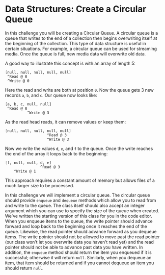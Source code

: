 # Data Structures: Create a Circular Queue
In this challenge you will be creating a Circular Queue. 
A circular queue is a queue that writes to the end of a 
collection then begins overwriting itself at the beginning of 
the collection. This type of data structure is useful in 
certain situations. For example, a circular queue can be 
used for streaming media. Once the queue is full, new media 
data will overwrite old data.

A good way to illustrate this concept is with an array of 
length 5:

```
[null, null, null, null, null]
 ^Read @ 0
 ^Write @ 0
```
Here the read and write are both at position `0`. 
Now the queue gets 3 new records `a`, `b`, and `c`. 
Our queue now looks like:

```
[a, b, c, null, null]
 ^Read @ 0
          ^Write @ 3
```
As the read head reads, it can remove values or keep them:

```
[null, null, null, null, null]
                   ^Read @ 3
                   ^Write @ 3
```
Now we write the values `d`, `e`, and `f` to the queue. 
Once the write reaches the end of the array it loops back to 
the beginning:

```
[f, null, null, d, e]
                ^Read @ 3
    ^Write @ 1
```
This approach requires a constant amount of memory but 
allows files of a much larger size to be processed.

In this challenge we will implement a circular queue. 
The circular queue should provide `enqueue` and `dequeue` 
methods which allow you to read from and write to the queue. 
The class itself should also accept an integer argument which 
you can use to specify the size of the queue when created. 
We've written the starting version of this class for you in 
the code editor. When you enqueue items to the queue, the 
write pointer should advance forward and loop back to the 
beginning once it reaches the end of the queue. 
Likewise, the read pointer should advance forward as you 
dequeue items. The write pointer should not be allowed to move 
past the read pointer (our class won't let you overwrite data 
you haven't read yet) and the read pointer should not be able 
to advance past data you have written. In addition, the 
`enqueue` method should return the item you enqueued if it is 
successful; otherwise it will return `null`. 
Similarly, when you dequeue an item, that item should be 
returned and if you cannot dequeue an item you should return 
`null`.
